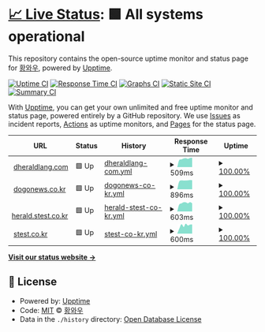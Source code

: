 # [📈 Live Status](https://kphws.github.io/dheraldlang-service-status): <!--live status--> **🟩 All systems operational**

This repository contains the open-source uptime monitor and status page for [황와우](https://kphws.github.io/dheraldlang-service-status), powered by [Upptime](https://github.com/upptime/upptime).

[![Uptime CI](https://github.com/kphws/dheraldlang-service-status/workflows/Uptime%20CI/badge.svg)](https://github.com/kphws/dheraldlang-service-status/actions?query=workflow%3A%22Uptime+CI%22)
[![Response Time CI](https://github.com/kphws/dheraldlang-service-status/workflows/Response%20Time%20CI/badge.svg)](https://github.com/kphws/dheraldlang-service-status/actions?query=workflow%3A%22Response+Time+CI%22)
[![Graphs CI](https://github.com/kphws/dheraldlang-service-status/workflows/Graphs%20CI/badge.svg)](https://github.com/kphws/dheraldlang-service-status/actions?query=workflow%3A%22Graphs+CI%22)
[![Static Site CI](https://github.com/kphws/dheraldlang-service-status/workflows/Static%20Site%20CI/badge.svg)](https://github.com/kphws/dheraldlang-service-status/actions?query=workflow%3A%22Static+Site+CI%22)
[![Summary CI](https://github.com/kphws/dheraldlang-service-status/workflows/Summary%20CI/badge.svg)](https://github.com/kphws/dheraldlang-service-status/actions?query=workflow%3A%22Summary+CI%22)

With [Upptime](https://upptime.js.org), you can get your own unlimited and free uptime monitor and status page, powered entirely by a GitHub repository. We use [Issues](https://github.com/kphws/dheraldlang-service-status/issues) as incident reports, [Actions](https://github.com/kphws/dheraldlang-service-status/actions) as uptime monitors, and [Pages](https://kphws.github.io/dheraldlang-service-status) for the status page.

<!--start: status pages-->
<!-- This summary is generated by Upptime (https://github.com/upptime/upptime) -->
<!-- Do not edit this manually, your changes will be overwritten -->
<!-- prettier-ignore -->
| URL | Status | History | Response Time | Uptime |
| --- | ------ | ------- | ------------- | ------ |
| <img alt="" src="https://favicons.githubusercontent.com/dheraldlang.com" height="13"> [dheraldlang.com](https://dheraldlang.com/) | 🟩 Up | [dheraldlang-com.yml](https://github.com/kphws/dheraldlang-service-status/commits/HEAD/history/dheraldlang-com.yml) | <details><summary><img alt="Response time graph" src="./graphs/dheraldlang-com/response-time-week.png" height="20"> 509ms</summary><br><a href="https://kphws.github.io/dheraldlang-service-status/history/dheraldlang-com"><img alt="Response time 542" src="https://img.shields.io/endpoint?url=https%3A%2F%2Fraw.githubusercontent.com%2Fkphws%2Fdheraldlang-service-status%2FHEAD%2Fapi%2Fdheraldlang-com%2Fresponse-time.json"></a><br><a href="https://kphws.github.io/dheraldlang-service-status/history/dheraldlang-com"><img alt="24-hour response time 444" src="https://img.shields.io/endpoint?url=https%3A%2F%2Fraw.githubusercontent.com%2Fkphws%2Fdheraldlang-service-status%2FHEAD%2Fapi%2Fdheraldlang-com%2Fresponse-time-day.json"></a><br><a href="https://kphws.github.io/dheraldlang-service-status/history/dheraldlang-com"><img alt="7-day response time 509" src="https://img.shields.io/endpoint?url=https%3A%2F%2Fraw.githubusercontent.com%2Fkphws%2Fdheraldlang-service-status%2FHEAD%2Fapi%2Fdheraldlang-com%2Fresponse-time-week.json"></a><br><a href="https://kphws.github.io/dheraldlang-service-status/history/dheraldlang-com"><img alt="30-day response time 540" src="https://img.shields.io/endpoint?url=https%3A%2F%2Fraw.githubusercontent.com%2Fkphws%2Fdheraldlang-service-status%2FHEAD%2Fapi%2Fdheraldlang-com%2Fresponse-time-month.json"></a><br><a href="https://kphws.github.io/dheraldlang-service-status/history/dheraldlang-com"><img alt="1-year response time 542" src="https://img.shields.io/endpoint?url=https%3A%2F%2Fraw.githubusercontent.com%2Fkphws%2Fdheraldlang-service-status%2FHEAD%2Fapi%2Fdheraldlang-com%2Fresponse-time-year.json"></a></details> | <details><summary><a href="https://kphws.github.io/dheraldlang-service-status/history/dheraldlang-com">100.00%</a></summary><a href="https://kphws.github.io/dheraldlang-service-status/history/dheraldlang-com"><img alt="All-time uptime 100.00%" src="https://img.shields.io/endpoint?url=https%3A%2F%2Fraw.githubusercontent.com%2Fkphws%2Fdheraldlang-service-status%2FHEAD%2Fapi%2Fdheraldlang-com%2Fuptime.json"></a><br><a href="https://kphws.github.io/dheraldlang-service-status/history/dheraldlang-com"><img alt="24-hour uptime 100.00%" src="https://img.shields.io/endpoint?url=https%3A%2F%2Fraw.githubusercontent.com%2Fkphws%2Fdheraldlang-service-status%2FHEAD%2Fapi%2Fdheraldlang-com%2Fuptime-day.json"></a><br><a href="https://kphws.github.io/dheraldlang-service-status/history/dheraldlang-com"><img alt="7-day uptime 100.00%" src="https://img.shields.io/endpoint?url=https%3A%2F%2Fraw.githubusercontent.com%2Fkphws%2Fdheraldlang-service-status%2FHEAD%2Fapi%2Fdheraldlang-com%2Fuptime-week.json"></a><br><a href="https://kphws.github.io/dheraldlang-service-status/history/dheraldlang-com"><img alt="30-day uptime 100.00%" src="https://img.shields.io/endpoint?url=https%3A%2F%2Fraw.githubusercontent.com%2Fkphws%2Fdheraldlang-service-status%2FHEAD%2Fapi%2Fdheraldlang-com%2Fuptime-month.json"></a><br><a href="https://kphws.github.io/dheraldlang-service-status/history/dheraldlang-com"><img alt="1-year uptime 100.00%" src="https://img.shields.io/endpoint?url=https%3A%2F%2Fraw.githubusercontent.com%2Fkphws%2Fdheraldlang-service-status%2FHEAD%2Fapi%2Fdheraldlang-com%2Fuptime-year.json"></a></details>
| <img alt="" src="https://favicons.githubusercontent.com/dogonews.co.kr" height="13"> [dogonews.co.kr](https://dogonews.co.kr/) | 🟩 Up | [dogonews-co-kr.yml](https://github.com/kphws/dheraldlang-service-status/commits/HEAD/history/dogonews-co-kr.yml) | <details><summary><img alt="Response time graph" src="./graphs/dogonews-co-kr/response-time-week.png" height="20"> 896ms</summary><br><a href="https://kphws.github.io/dheraldlang-service-status/history/dogonews-co-kr"><img alt="Response time 921" src="https://img.shields.io/endpoint?url=https%3A%2F%2Fraw.githubusercontent.com%2Fkphws%2Fdheraldlang-service-status%2FHEAD%2Fapi%2Fdogonews-co-kr%2Fresponse-time.json"></a><br><a href="https://kphws.github.io/dheraldlang-service-status/history/dogonews-co-kr"><img alt="24-hour response time 897" src="https://img.shields.io/endpoint?url=https%3A%2F%2Fraw.githubusercontent.com%2Fkphws%2Fdheraldlang-service-status%2FHEAD%2Fapi%2Fdogonews-co-kr%2Fresponse-time-day.json"></a><br><a href="https://kphws.github.io/dheraldlang-service-status/history/dogonews-co-kr"><img alt="7-day response time 896" src="https://img.shields.io/endpoint?url=https%3A%2F%2Fraw.githubusercontent.com%2Fkphws%2Fdheraldlang-service-status%2FHEAD%2Fapi%2Fdogonews-co-kr%2Fresponse-time-week.json"></a><br><a href="https://kphws.github.io/dheraldlang-service-status/history/dogonews-co-kr"><img alt="30-day response time 962" src="https://img.shields.io/endpoint?url=https%3A%2F%2Fraw.githubusercontent.com%2Fkphws%2Fdheraldlang-service-status%2FHEAD%2Fapi%2Fdogonews-co-kr%2Fresponse-time-month.json"></a><br><a href="https://kphws.github.io/dheraldlang-service-status/history/dogonews-co-kr"><img alt="1-year response time 921" src="https://img.shields.io/endpoint?url=https%3A%2F%2Fraw.githubusercontent.com%2Fkphws%2Fdheraldlang-service-status%2FHEAD%2Fapi%2Fdogonews-co-kr%2Fresponse-time-year.json"></a></details> | <details><summary><a href="https://kphws.github.io/dheraldlang-service-status/history/dogonews-co-kr">100.00%</a></summary><a href="https://kphws.github.io/dheraldlang-service-status/history/dogonews-co-kr"><img alt="All-time uptime 98.96%" src="https://img.shields.io/endpoint?url=https%3A%2F%2Fraw.githubusercontent.com%2Fkphws%2Fdheraldlang-service-status%2FHEAD%2Fapi%2Fdogonews-co-kr%2Fuptime.json"></a><br><a href="https://kphws.github.io/dheraldlang-service-status/history/dogonews-co-kr"><img alt="24-hour uptime 100.00%" src="https://img.shields.io/endpoint?url=https%3A%2F%2Fraw.githubusercontent.com%2Fkphws%2Fdheraldlang-service-status%2FHEAD%2Fapi%2Fdogonews-co-kr%2Fuptime-day.json"></a><br><a href="https://kphws.github.io/dheraldlang-service-status/history/dogonews-co-kr"><img alt="7-day uptime 100.00%" src="https://img.shields.io/endpoint?url=https%3A%2F%2Fraw.githubusercontent.com%2Fkphws%2Fdheraldlang-service-status%2FHEAD%2Fapi%2Fdogonews-co-kr%2Fuptime-week.json"></a><br><a href="https://kphws.github.io/dheraldlang-service-status/history/dogonews-co-kr"><img alt="30-day uptime 100.00%" src="https://img.shields.io/endpoint?url=https%3A%2F%2Fraw.githubusercontent.com%2Fkphws%2Fdheraldlang-service-status%2FHEAD%2Fapi%2Fdogonews-co-kr%2Fuptime-month.json"></a><br><a href="https://kphws.github.io/dheraldlang-service-status/history/dogonews-co-kr"><img alt="1-year uptime 98.96%" src="https://img.shields.io/endpoint?url=https%3A%2F%2Fraw.githubusercontent.com%2Fkphws%2Fdheraldlang-service-status%2FHEAD%2Fapi%2Fdogonews-co-kr%2Fuptime-year.json"></a></details>
| <img alt="" src="https://favicons.githubusercontent.com/herald.stest.co.kr" height="13"> [herald.stest.co.kr](https://herald.stest.co.kr/) | 🟩 Up | [herald-stest-co-kr.yml](https://github.com/kphws/dheraldlang-service-status/commits/HEAD/history/herald-stest-co-kr.yml) | <details><summary><img alt="Response time graph" src="./graphs/herald-stest-co-kr/response-time-week.png" height="20"> 603ms</summary><br><a href="https://kphws.github.io/dheraldlang-service-status/history/herald-stest-co-kr"><img alt="Response time 633" src="https://img.shields.io/endpoint?url=https%3A%2F%2Fraw.githubusercontent.com%2Fkphws%2Fdheraldlang-service-status%2FHEAD%2Fapi%2Fherald-stest-co-kr%2Fresponse-time.json"></a><br><a href="https://kphws.github.io/dheraldlang-service-status/history/herald-stest-co-kr"><img alt="24-hour response time 578" src="https://img.shields.io/endpoint?url=https%3A%2F%2Fraw.githubusercontent.com%2Fkphws%2Fdheraldlang-service-status%2FHEAD%2Fapi%2Fherald-stest-co-kr%2Fresponse-time-day.json"></a><br><a href="https://kphws.github.io/dheraldlang-service-status/history/herald-stest-co-kr"><img alt="7-day response time 603" src="https://img.shields.io/endpoint?url=https%3A%2F%2Fraw.githubusercontent.com%2Fkphws%2Fdheraldlang-service-status%2FHEAD%2Fapi%2Fherald-stest-co-kr%2Fresponse-time-week.json"></a><br><a href="https://kphws.github.io/dheraldlang-service-status/history/herald-stest-co-kr"><img alt="30-day response time 607" src="https://img.shields.io/endpoint?url=https%3A%2F%2Fraw.githubusercontent.com%2Fkphws%2Fdheraldlang-service-status%2FHEAD%2Fapi%2Fherald-stest-co-kr%2Fresponse-time-month.json"></a><br><a href="https://kphws.github.io/dheraldlang-service-status/history/herald-stest-co-kr"><img alt="1-year response time 633" src="https://img.shields.io/endpoint?url=https%3A%2F%2Fraw.githubusercontent.com%2Fkphws%2Fdheraldlang-service-status%2FHEAD%2Fapi%2Fherald-stest-co-kr%2Fresponse-time-year.json"></a></details> | <details><summary><a href="https://kphws.github.io/dheraldlang-service-status/history/herald-stest-co-kr">100.00%</a></summary><a href="https://kphws.github.io/dheraldlang-service-status/history/herald-stest-co-kr"><img alt="All-time uptime 99.74%" src="https://img.shields.io/endpoint?url=https%3A%2F%2Fraw.githubusercontent.com%2Fkphws%2Fdheraldlang-service-status%2FHEAD%2Fapi%2Fherald-stest-co-kr%2Fuptime.json"></a><br><a href="https://kphws.github.io/dheraldlang-service-status/history/herald-stest-co-kr"><img alt="24-hour uptime 100.00%" src="https://img.shields.io/endpoint?url=https%3A%2F%2Fraw.githubusercontent.com%2Fkphws%2Fdheraldlang-service-status%2FHEAD%2Fapi%2Fherald-stest-co-kr%2Fuptime-day.json"></a><br><a href="https://kphws.github.io/dheraldlang-service-status/history/herald-stest-co-kr"><img alt="7-day uptime 100.00%" src="https://img.shields.io/endpoint?url=https%3A%2F%2Fraw.githubusercontent.com%2Fkphws%2Fdheraldlang-service-status%2FHEAD%2Fapi%2Fherald-stest-co-kr%2Fuptime-week.json"></a><br><a href="https://kphws.github.io/dheraldlang-service-status/history/herald-stest-co-kr"><img alt="30-day uptime 98.98%" src="https://img.shields.io/endpoint?url=https%3A%2F%2Fraw.githubusercontent.com%2Fkphws%2Fdheraldlang-service-status%2FHEAD%2Fapi%2Fherald-stest-co-kr%2Fuptime-month.json"></a><br><a href="https://kphws.github.io/dheraldlang-service-status/history/herald-stest-co-kr"><img alt="1-year uptime 99.74%" src="https://img.shields.io/endpoint?url=https%3A%2F%2Fraw.githubusercontent.com%2Fkphws%2Fdheraldlang-service-status%2FHEAD%2Fapi%2Fherald-stest-co-kr%2Fuptime-year.json"></a></details>
| <img alt="" src="https://favicons.githubusercontent.com/stest.co.kr" height="13"> [stest.co.kr](https://stest.co.kr/) | 🟩 Up | [stest-co-kr.yml](https://github.com/kphws/dheraldlang-service-status/commits/HEAD/history/stest-co-kr.yml) | <details><summary><img alt="Response time graph" src="./graphs/stest-co-kr/response-time-week.png" height="20"> 600ms</summary><br><a href="https://kphws.github.io/dheraldlang-service-status/history/stest-co-kr"><img alt="Response time 621" src="https://img.shields.io/endpoint?url=https%3A%2F%2Fraw.githubusercontent.com%2Fkphws%2Fdheraldlang-service-status%2FHEAD%2Fapi%2Fstest-co-kr%2Fresponse-time.json"></a><br><a href="https://kphws.github.io/dheraldlang-service-status/history/stest-co-kr"><img alt="24-hour response time 530" src="https://img.shields.io/endpoint?url=https%3A%2F%2Fraw.githubusercontent.com%2Fkphws%2Fdheraldlang-service-status%2FHEAD%2Fapi%2Fstest-co-kr%2Fresponse-time-day.json"></a><br><a href="https://kphws.github.io/dheraldlang-service-status/history/stest-co-kr"><img alt="7-day response time 600" src="https://img.shields.io/endpoint?url=https%3A%2F%2Fraw.githubusercontent.com%2Fkphws%2Fdheraldlang-service-status%2FHEAD%2Fapi%2Fstest-co-kr%2Fresponse-time-week.json"></a><br><a href="https://kphws.github.io/dheraldlang-service-status/history/stest-co-kr"><img alt="30-day response time 570" src="https://img.shields.io/endpoint?url=https%3A%2F%2Fraw.githubusercontent.com%2Fkphws%2Fdheraldlang-service-status%2FHEAD%2Fapi%2Fstest-co-kr%2Fresponse-time-month.json"></a><br><a href="https://kphws.github.io/dheraldlang-service-status/history/stest-co-kr"><img alt="1-year response time 621" src="https://img.shields.io/endpoint?url=https%3A%2F%2Fraw.githubusercontent.com%2Fkphws%2Fdheraldlang-service-status%2FHEAD%2Fapi%2Fstest-co-kr%2Fresponse-time-year.json"></a></details> | <details><summary><a href="https://kphws.github.io/dheraldlang-service-status/history/stest-co-kr">100.00%</a></summary><a href="https://kphws.github.io/dheraldlang-service-status/history/stest-co-kr"><img alt="All-time uptime 99.74%" src="https://img.shields.io/endpoint?url=https%3A%2F%2Fraw.githubusercontent.com%2Fkphws%2Fdheraldlang-service-status%2FHEAD%2Fapi%2Fstest-co-kr%2Fuptime.json"></a><br><a href="https://kphws.github.io/dheraldlang-service-status/history/stest-co-kr"><img alt="24-hour uptime 100.00%" src="https://img.shields.io/endpoint?url=https%3A%2F%2Fraw.githubusercontent.com%2Fkphws%2Fdheraldlang-service-status%2FHEAD%2Fapi%2Fstest-co-kr%2Fuptime-day.json"></a><br><a href="https://kphws.github.io/dheraldlang-service-status/history/stest-co-kr"><img alt="7-day uptime 100.00%" src="https://img.shields.io/endpoint?url=https%3A%2F%2Fraw.githubusercontent.com%2Fkphws%2Fdheraldlang-service-status%2FHEAD%2Fapi%2Fstest-co-kr%2Fuptime-week.json"></a><br><a href="https://kphws.github.io/dheraldlang-service-status/history/stest-co-kr"><img alt="30-day uptime 98.98%" src="https://img.shields.io/endpoint?url=https%3A%2F%2Fraw.githubusercontent.com%2Fkphws%2Fdheraldlang-service-status%2FHEAD%2Fapi%2Fstest-co-kr%2Fuptime-month.json"></a><br><a href="https://kphws.github.io/dheraldlang-service-status/history/stest-co-kr"><img alt="1-year uptime 99.74%" src="https://img.shields.io/endpoint?url=https%3A%2F%2Fraw.githubusercontent.com%2Fkphws%2Fdheraldlang-service-status%2FHEAD%2Fapi%2Fstest-co-kr%2Fuptime-year.json"></a></details>

<!--end: status pages-->

[**Visit our status website →**](https://kphws.github.io/dheraldlang-service-status)

## 📄 License

- Powered by: [Upptime](https://github.com/upptime/upptime)
- Code: [MIT](./LICENSE) © [황와우](https://kphws.github.io/dheraldlang-service-status)
- Data in the `./history` directory: [Open Database License](https://opendatacommons.org/licenses/odbl/1-0/)
